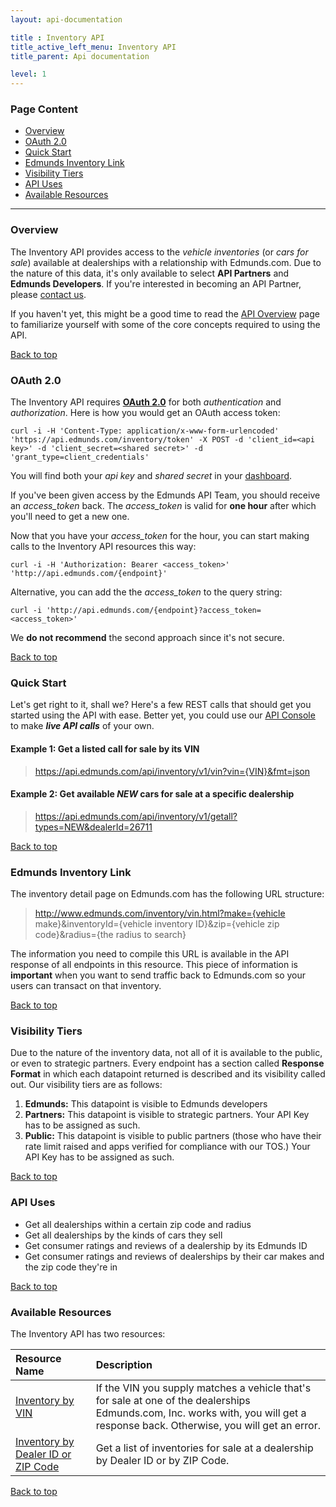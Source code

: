 ```yaml
---
layout: api-documentation

title : Inventory API
title_active_left_menu: Inventory API
title_parent: Api documentation

level: 1
---
```


<a name="top"> </a>

### Page Content

* [Overview](#sec-1)
* [OAuth 2.0](#sec-2)
* [Quick Start](#sec-3)
* [Edmunds Inventory Link](#sec-4)
* [Visibility Tiers](#sec-5)
* [API Uses](#sec-6)
* [Available Resources](#sec-7)

<a name='sec-1'> </a>

---

### Overview

The Inventory API provides access to the *vehicle inventories* (or *cars for sale*) available at dealerships with a relationship with Edmunds.com. Due to the nature of this data, it's only available to select **API Partners** and **Edmunds Developers**. If you're interested in becoming an API Partner, please <a href="https://tier3.wufoo.com/forms/q8wdmmf0iah3h4/" onclick="window.open(this.href,  null, 'height=1155, width=680, toolbar=0, location=0, status=1, scrollbars=1, resizable=1'); return false">contact us</a>.

If you haven't yet, this might be a good time to read the [API Overview](/api-documentation/overview/) page to familiarize yourself with some of the core concepts required to using the API.<a name='sec-2'> </a>

[Back to top](#top)

### OAuth 2.0

The Inventory API requires **[OAuth 2.0](http://aaronparecki.com/articles/2012/07/29/1/oauth2-simplified)** for both *authentication* and *authorization*. Here is how you would get an OAuth access token:

	curl -i -H 'Content-Type: application/x-www-form-urlencoded' 'https://api.edmunds.com/inventory/token' -X POST -d 'client_id=<api key>' -d 'client_secret=<shared secret>' -d 'grant_type=client_credentials'
	
You will find both your *api key* and *shared secret* in your [dashboard](http://edmunds.mashery.com/apps/mykeys).

If you've been given access by the Edmunds API Team, you should receive an _access\_token_ back. The _access\_token_ is valid for **one hour** after which you'll need to get a new one.

Now that you have your _access\_token_ for the hour, you can start making calls to the Inventory API resources this way:

	curl -i -H 'Authorization: Bearer <access_token>' 'http://api.edmunds.com/{endpoint}'
	
Alternative, you can add the the _access\_token_ to the query string:

	curl -i 'http://api.edmunds.com/{endpoint}?access_token=<access_token>'
	
We **do not recommend** the second approach since it's not secure.<a name='sec-3'> </a>

[Back to top](#top)

### Quick Start

Let's get right to it, shall we? Here's a few REST calls that should get you started using the API with ease. Better yet, you could use our [API Console](http://edmunds.mashery.com/io-docs) to make ***live API calls*** of your own.

#### Example 1: Get a listed call for sale by its VIN

> https://api.edmunds.com/api/inventory/v1/vin?vin={VIN}&fmt=json

#### Example 2: Get available *NEW* cars for sale at a specific dealership

> https://api.edmunds.com/api/inventory/v1/getall?types=NEW&dealerId=26711

<a name='sec-4'> </a>

[Back to top](#top)

### Edmunds Inventory Link

The inventory detail page on Edmunds.com has the following URL structure:

> http://www.edmunds.com/inventory/vin.html?make={vehicle make}&inventoryId={vehicle inventory ID}&zip={vehicle zip code}&radius={the radius to search}

The information you need to compile this URL is available in the API response of all endpoints in this resource. This piece of information is **important** when you want to send traffic back to Edmunds.com so your users can transact on that inventory.

<a name='sec-5'> </a>

[Back to top](#top)

### Visibility Tiers

Due to the nature of the inventory data, not all of it is available to the public, or even to strategic partners. Every endpoint has a section called **Response Format** in which each datapoint returned is described and its visibility called out. Our visibility tiers are as follows:

1. **Edmunds:** This datapoint is visible to Edmunds developers
2. **Partners:** This datapoint is visible to strategic partners. Your API Key has to be assigned as such.
3. **Public:** This datapoint is visible to public partners (those who have their rate limit raised and apps verified for compliance with our TOS.) Your API Key has to be assigned as such.

<a name='sec-6'> </a>

[Back to top](#top)

### API Uses

* Get all dealerships within a certain zip code and radius
* Get all dealerships by the kinds of cars they sell
* Get consumer ratings and reviews of a dealership by its Edmunds ID
* Get consumer ratings and reviews of dealerships by their car makes and the zip code they're in

<a name='sec-7'> </a>

[Back to top](#top)

### Available Resources

The Inventory API has two resources:

| Resource Name  	| Description                           |
|:------------------|:--------------------------------------|
| [Inventory by VIN](/api-documentation/inventory/vin_lookup/v1/) | If the VIN you supply matches a vehicle that's for sale at one of the dealerships Edmunds.com, Inc. works with, you will get a response back. Otherwise, you will get an error. |
| [Inventory by Dealer ID or ZIP Code](/api-documentation/inventory/vehicle_listings/v1/) | Get a list of inventories for sale at a dealership by Dealer ID or by ZIP Code. |

[Back to top](#top)
